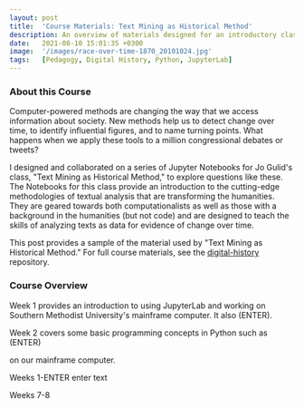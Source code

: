 ```yaml
---
layout: post
title:  'Course Materials: Text Mining as Historical Method'
description: An overview of materials designed for an introductory class on applying computation methods for digital history. A link to the full course material is included.
date:   2021-08-10 15:01:35 +0300
image:  '/images/race-over-time-1870_20101024.jpg'
tags:   [Pedagogy, Digital History, Python, JupyterLab]
---
```

### About this Course

Computer-powered methods are changing the way that we access information about society. New methods help us to detect change over time, to identify influential figures, and to name turning points. What happens when we apply these tools to a million congressional debates or tweets?  

I designed and collaborated on a series of Jupyter Notebooks for Jo Gulid's class, "Text Mining as Historical Method," to explore questions like these. The Notebooks for this class provide an introduction to the cutting-edge methodologies of textual analysis that are transforming the humanities. They are geared towards both computationalists as well as those with a background in the humanities (but not code) and are designed to teach the skills of analyzing texts as data for evidence of change over time. 

This post provides a sample of the material used by "Text Mining as Historical Method." For full course materials, see the [digital-history](https://github.com/stephbuon/digital-history) repository. 

### Course Overview

Week 1 provides an introduction to using JupyterLab and working on Southern Methodist University's mainframe computer. It also (ENTER). 

Week 2 covers some basic programming concepts in Python such as (ENTER)


 on our mainframe computer. 

Weeks 1-ENTER
enter text

Weeks 7-8
